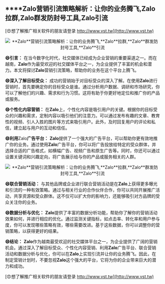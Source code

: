 ## ****Zalo**营销引流策略解析：让你的业务腾飞,**Zalo**拉群,**Zalo**群发防封号工具,**Zalo**引流**

[😍想了解推广相关软件的朋友请登录 http://www.vst.tw](http://www.vst.tw)

 <center><img src="https://vst.tw/MP4/tuiguang/png/1.png" alt="**Zalo**营销引流策略解析：让你的业务腾飞,**Zalo**拉群,**Zalo**群发防封号工具,**Zalo**引流"></center>

**😄引言：**
在当今数字化时代，社交媒体已经成为企业营销的重要渠道之一。而在越南，**Zalo**作为最受欢迎的社交媒体平台之一，为企业提供了丰富的机会和潜力。本文将探讨**Zalo**营销引流策略，帮助你的业务在这个平台上腾飞。

**😄深入了解目标受众：**
成功的营销始于对目标受众的深入了解。在使用**Zalo**进行营销时，首先要确定你的目标受众是谁。通过分析用户数据、调研和市场研究，你可以了解他们的兴趣、需求和行为习惯。这将有助于你更好地定位和推广你的产品或服务。

**😄个性化内容营销：**
在**Zalo**上，个性化内容是吸引用户的关键。根据你的目标受众的兴趣和需求，定制内容以吸引他们的注意力。可以通过发布有趣的文章、教育性的视频、引人入胜的图片等方式来吸引用户。此外，及时回复用户的评论和私信，建立起与用户的互动和信任。

**😄利用**Zalo**广告平台：**
**Zalo**提供了一个强大的广告平台，可以帮助你更有效地推广你的业务。通过使用**Zalo**广告平台，你可以将广告投放给特定的受众群体，并选择合适的广告格式，如横幅广告、视频广告和原生广告等。同时，你还可以通过设置关键词和兴趣定向，将广告展示给与你的产品或服务相关的人群。

 <center><img src="https://vst.tw/MP4/tuiguang/png/1.png" alt="**Zalo**营销引流策略解析：让你的业务腾飞,**Zalo**拉群,**Zalo**群发防封号工具,**Zalo**引流"></center>

**😄联合营销活动：**
与其他品牌或企业进行联合营销活动是在**Zalo**上获得更多曝光和引流的一种有效策略。通过与相关行业的合作伙伴合作，你可以共同开展推广活动，共享资源和受众群体。这不仅可以扩大你的影响力，还能够吸引对方品牌的受众关注你的业务。

**😄数据分析与优化：**
**Zalo**提供了丰富的数据分析功能，帮助你了解你的营销活动效果如何，并进行相应的优化。通过监测关键指标，如点击率、转化率和用户参与度，你可以发现哪些策略有效，哪些需要改进。基于这些数据，你可以调整你的营销策略，以获得更好的结果。

**😄结论：**
**Zalo**作为越南最受欢迎的社交媒体平台之一，为企业提供了广阔的营销机会。通过深入了解目标受众、个性化内容营销、利用**Zalo**广告平台、联合营销活动和数据分析与优化，你可以在**Zalo**上实现引流并让你的业务腾飞。因此，在制定营销计划时，不要忽视**Zalo**这个强大的平台，它将为你的企业带来巨大的潜力和成功。

[😍想了解推广相关软件的朋友请登录 http://www.vst.tw](http://www.vst.tw)



